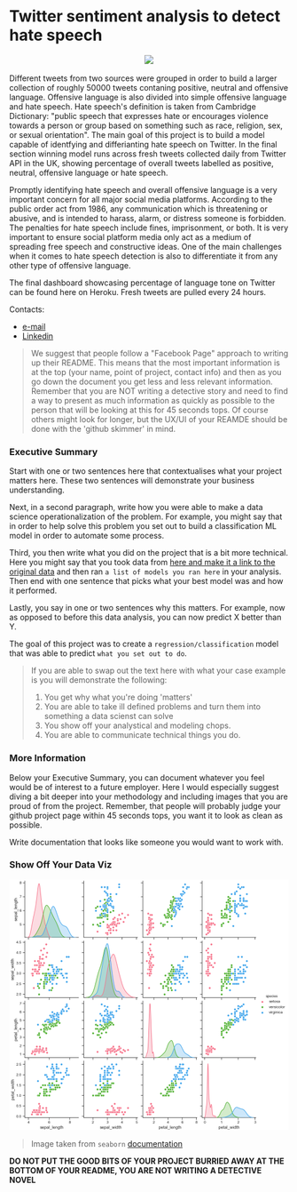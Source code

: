 
# Twitter sentiment analysis to detect hate speech
<p align="center">
  <img src="https://github.com/matteomm/twitter_sentiment_analysis_hatespeech/blob/master/figures/cover.jpg" width=750>
</p>


Different tweets from two sources were grouped in order to build a larger collection of roughly 50000 tweets contaning positive, neutral and offensive language. Offensive language is also divided into simple offensive language and hate speech.
Hate speech's definition is taken from Cambridge Dictionary: "public speech that expresses hate or encourages violence towards a person or group based on something such as race, religion, sex, or sexual orientation". The main goal of this project is to build a model capable of identfying and differianting hate speech on Twitter. In the final section winning model runs across fresh tweets collected daily from Twitter API in the UK, showing percentage of overall tweets labelled as positive, neutral, offensive language or hate speech.

Promptly identifying hate speech and overall offensive language is a very important concern for all major social media platforms. According to the public order act from 1986, any communication which is threatening or abusive, and is intended to harass, alarm, or distress someone is forbidden. The penalties for hate speech include fines, imprisonment, or both. It is very important to ensure social platform media only act as a medium of spreading free speech and constructive ideas. One of the main challenges when it comes to hate speech detection is also to differentiate it from any other type of offensive language.

The final dashboard showcasing percentage of language tone on Twitter can be found here on Heroku. Fresh tweets are pulled every 24 hours.

Contacts:
* [e-mail](matteotortella4@gmail.com)
* [Linkedin](https://www.linkedin.com/in/matteo-tortella-0a4274130/)


> We suggest that people follow a "Facebook Page" approach to writing up their README. This means that the most important information is at the top (your name, point of project, contact info) and then as you go down the document you get less and less relevant information. Remember that you are NOT writing a detective story and need to find a way to present as much information as quickly as possible to the person that will be looking at this for 45 seconds tops. Of course others might look for longer, but the UX/UI of your REAMDE should be done with the 'github skimmer' in mind.

### Executive Summary

Start with one or two sentences here that contextualises what your project matters here.
These two sentences will demonstrate your business understanding. 

Next, in a second paragraph, write how you were able to make a data science operationalization of the problem.
For example, you might say that in order to help solve this problem you set out to build a classification ML model in order to automate some process. 

Third, you then write what you did on the project that is a bit more technical.
Here you might say that you took data from [here and make it a link to the original data]() and then ran `a list of models you ran here` in your analysis.
Then end with one sentence that picks what your best model was and how it performed.

Lastly, you say in one or two sentences why this matters. 
For example, now as opposed to before this data analysis, you can now predict X better than Y. 

The goal of this project was to create a `regression/classification` model that was able to predict `what you set out to do`.

> If you are able to swap out the text here with what your case example is you will demonstrate the following:
> 1. You get why what you're doing 'matters'
> 2. You are able to take ill defined problems and turn them into something a data scienst can solve
> 3. You show off your analystical and modeling chops.
> 4. You are able to communicate technical things you do.

### More Information

Below your Executive Summary, you can document whatever you feel would be of interest to a future employer.
Here I would especially suggest diving a bit deeper into your methodology and including images that you are proud of from the project. 
Remember, that people will probably judge your github project page within 45 seconds tops, you want it to look as clean as possible. 

Write documentation that looks like someone you would want to work with.

### Show Off Your Data Viz

![Everyone Likes a Pairplot](figures/seaborn-pairplot-3.png)

> Image taken from `seaborn` [documentation](https://seaborn.pydata.org/generated/seaborn.pairplot.html)

**DO NOT PUT THE GOOD BITS OF YOUR PROJECT BURRIED AWAY AT THE BOTTOM OF YOUR README, YOU ARE NOT WRITING A DETECTIVE NOVEL**


